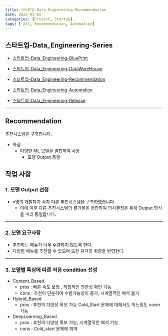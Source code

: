 ```yaml
---
title: 스타트업-Data_Engineering-Recommendation
date: 2023-03-01
categories: [Project, StartUp]
tags: [_All, Recommendation, Automation]
---
```


## 스타트업-Data_Engineering-Series

- [스타트업-Data_Engineering-BluePrint](/posts/startup-blueprint/)

- [스타트업-Data_Engineering-DataWareHouse](/posts/startup-datawarehouse/)

- [스타트업-Data_Engineering-Recommendation](/posts/startup-recommendation/)

- [스타트업-Data_Engineering-Automation](/posts/startup-automation/)

- [스타트업-Data_Engineering-Release](/posts/startup-release/)

---

## Recommendation

추천시스템을 구축합니다.

- 특징
  - 다양한 ML 모델을 결합하여 사용
    - 모델 Output 통일

## 작업 사항

### 1. 모델 Output 선정

- n명의 개발자가 각자 다른 추천시스템을 구축하였습니다.
  - 이에 이후 다른 추천시스템의 결과물을 병합하여 의사결정을 위해 Output 형식을 미리 통일합니다.

---

### 2. 모델 요구사항

- 추천하는 메뉴가 너무 수렴하지 않도록 한다.
- 다양한 메뉴를 추천할 수 있으며 또한 유저의 취향을 반영한다.

---

### 3. 모델별 특징에 따른 적용 condition 선정

- Content_Based
  - pros : 빠른 속도 보장 , 직접적인 연관성 확인 가능
  - cons : 추천이 단순하여 수렴가능성이 증가, 시계열적인 해석 불가
- Hybrid_Based
  - pros : 추천의 다양성 확보 가능 Cold_Start 문제에 대해서도 어느정도 cover 가능
- DeepLearning_Based
  - pros : 추천의 다양성 확보 가능, 시계열적인 해석 가능
  - cons : Cold_start 문제에 취약
